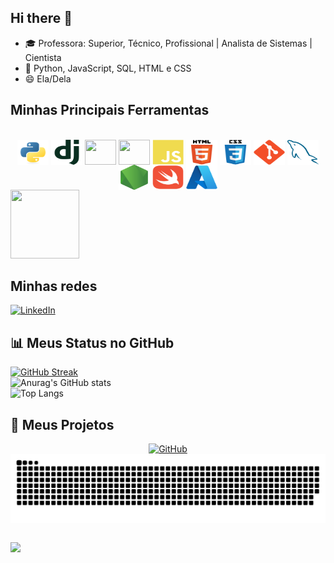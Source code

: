 ## Hi there 👋
      
- 🎓 Professora: Superior, Técnico, Profissional |  Analista de Sistemas  |  Cientista
- 🌱  Python, JavaScript, SQL, HTML e CSS  
- 😄 Ela/Dela

## Minhas Principais Ferramentas
<div bgcolor='white' align="center" style="display: inline_block;" ><br>
<img align="center" height="40" width="50" src="https://raw.githubusercontent.com/devicons/devicon/master/icons/python/python-original.svg">
<img align="center" height="40" width="50" src="https://github.com/devicons/devicon/blob/master/icons/django/django-plain.svg">
<img align="center" height="40" width="50" src="https://github.com/MARISTELAOLIVEIRA/Imagens/blob/main/Flask.svg">
<img align="center" height="40" width="50" src="https://github.com/MARISTELAOLIVEIRA/Imagens/blob/main/GitHub.svg">
<img align="center" height="40" width="50" src="https://github.com/devicons/devicon/blob/master/icons/javascript/javascript-plain.svg">
<img align="center" height="40" width="50" src="https://github.com/devicons/devicon/blob/master/icons/html5/html5-original-wordmark.svg">
<img align="center" height="40" width="50" src="https://github.com/devicons/devicon/blob/master/icons/css3/css3-original-wordmark.svg">
<img align="center" height="40" width="50" src="https://github.com/devicons/devicon/blob/master/icons/git/git-original.svg">
<img align="center" height="40" width="50" src="https://github.com/devicons/devicon/blob/master/icons/mysql/mysql-original.svg">
<img align="center" height="40" width="50" src="https://github.com/devicons/devicon/blob/master/icons/nodejs/nodejs-original.svg">
<img align="center" height="40" width="50" src="https://github.com/devicons/devicon/blob/master/icons/swift/swift-original.svg">
<img align="center" height="40" width="50" src="https://github.com/devicons/devicon/blob/master/icons/azure/azure-original.svg">
</div>

<img height="110" width="110" src="giphy.webp">

## Minhas redes
<div>
<a href="https://www.linkedin.com/in/maristelanunesoliveira/" target="_blank"><img src="https://img.shields.io/badge/-LinkedIn-%230077B5?style=for-the-badge&logo=linkedin&logoColor=white" alt="LinkedIn"></a> 
</div>

## 📊 Meus Status no GitHub

[![GitHub Streak](https://github-readme-streak-stats-six-ruddy.vercel.app?user=MARISTELAOLIVEIRA&theme=dracula&locale=pt_BR&date_format=j%20M%5B%20Y%5D)](https://git.io/streak-stats)<br>
![Anurag's GitHub stats](https://github-readme-stats.vercel.app/api?username=MARISTELAOLIVEIRA&show_icons=true&theme=dracula)<br>
![Top Langs](https://github-readme-stats.vercel.app/api/top-langs/?username=MARISTELAOLIVEIRA&langs_count=8&layout=compact&hide_progress=true&theme=dracula)


## 🚀 Meus Projetos

<div style="text-align: center;">
  <a href="https://github.com/MARISTELAOLIVEIRA" target="_blank">
    <img src="https://img.shields.io/badge/-GitHub-%23181717?style=for-the-badge&logo=github&logoColor=white" alt="GitHub">
  </a>
</div>

<picture align="center">
  <source media="(prefers-color-scheme: dark)" srcset="https://raw.githubusercontent.com/mari4souza/mari4souza/output/github-contribution-grid-snake-dark.svg">
  <source media="(prefers-color-scheme: light)" srcset="https://raw.githubusercontent.com/mari4souza/mari4souza/output/github-contribution-grid-snake-dark.svg">
  <img align="center" alt="github contribution grid snake animation" src="https://raw.githubusercontent.com/mari4souza/mari4souza/output/github-contribution-grid-snake.svg">
</picture><br><br>

![](https://visitcount.itsvg.in/api?id=MARISTELAOLIVEIRA&icon=0&color=0)

